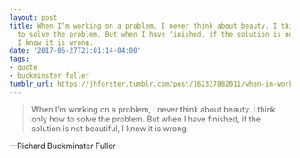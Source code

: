 ```yaml
---
layout: post
title: When I’m working on a problem, I never think about beauty. I think only how
  to solve the problem. But when I have finished, if the solution is not beautiful,
  I know it is wrong.
date: '2017-06-27T21:01:14-04:00'
tags:
- quote
- buckminster fuller
tumblr_url: https://jhforster.tumblr.com/post/162337882011/when-im-working-on-a-problem-i-never-think-about
---
```

> When I’m working on a problem, I never think about beauty. I think only how to solve the problem. But when I have finished, if the solution is not beautiful, I know it is wrong.

—Richard Buckminster Fuller

